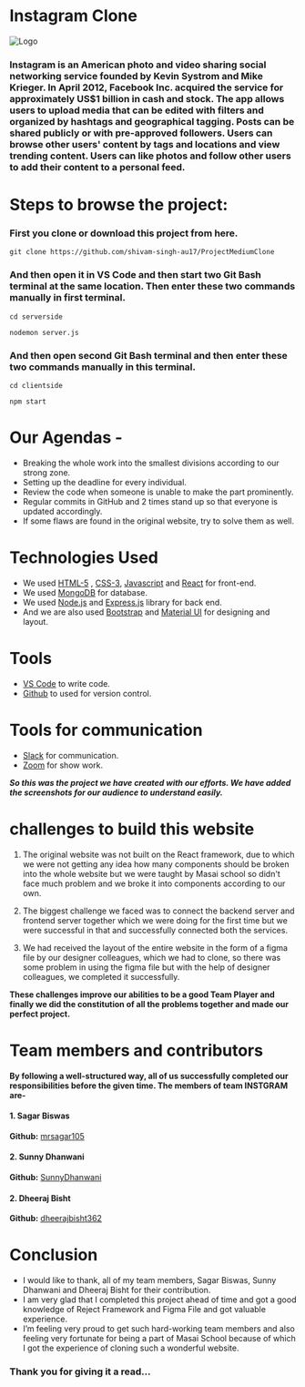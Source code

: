 # Instagram Clone


![Logo](https://wallpaperhook.com/wp-content/uploads/2021/06/Instagram-Logo-Wallpaper-From-WallpaperHook.com-For-Free.png)


### Instagram is an American photo and video sharing social networking service founded by Kevin Systrom and Mike Krieger. In April 2012, Facebook Inc. acquired the service for approximately US$1 billion in cash and stock. The app allows users to upload media that can be edited with filters and organized by hashtags and geographical tagging. Posts can be shared publicly or with pre-approved followers. Users can browse other users' content by tags and locations and view trending content. Users can like photos and follow other users to add their content to a personal feed.

# Steps to browse the project:

### First you clone or download this project from here.
```
git clone https://github.com/shivam-singh-au17/ProjectMediumClone
```
### And then open it in VS Code and then start two Git Bash terminal at the same location. Then enter these two commands manually in first terminal.  
```
cd serverside
```
```
nodemon server.js
```
### And then open second Git Bash terminal and then enter these two commands manually in this terminal.  
```
cd clientside
```
```
npm start
```

# Our Agendas - 
* Breaking the whole work into the smallest divisions according to our strong zone.
* Setting up the deadline for every individual.
* Review the code when someone is unable to make the part prominently.
* Regular commits in GitHub and 2 times stand up so that everyone is updated accordingly.
* If some flaws are found in the original website, try to solve them as well.

# Technologies Used

- We used  [HTML-5](https://www.w3schools.com/html/) ,  [CSS-3](https://www.w3schools.com/css/default.asp), [Javascript](https://www.w3schools.com/js/default.asp)  and  [React](https://reactjs.org/docs/getting-started.html)  for front-end.
- We used  [MongoDB](https://www.mongodb.com/cloud/atlas)  for database.
- We used  [Node.js](https://nodejs.org/en/)  and  [Express.js](https://expressjs.com/)  library for back end.
- And we are also used  [Bootstrap](https://getbootstrap.com/) and [Material UI](https://mui.com/) for designing and layout.

# Tools

-  [VS Code](https://code.visualstudio.com/download) to write code.
-  [Github](https://github.com/shivam-singh-au17) to used for version control.

# Tools for communication

-  [Slack](https://slack.com/intl/en-in/) for communication.
-  [Zoom](https://zoom.us/) for show work.


***So this was the project we have created with our efforts. We have added the screenshots for our audience to understand easily.***

# challenges to build this website
1. The original website was not built on the React framework, due to which we were not getting any idea how many components should be broken into the whole website but we were taught by Masai school so didn't face much problem and we broke it into components according to our own.

2. The biggest challenge we faced was to connect the backend server and frontend server together which we were doing for the first time but we were successful in that and successfully connected both the services.

3. We had received the layout of the entire website in the form of a figma file by our designer colleagues, which we had to clone, so there was some problem in using the figma file but with the help of designer colleagues, we completed it successfully.

**These challenges improve our abilities to be a good Team Player and finally we did the constitution of all the problems together and made our perfect project.**

# Team members and contributors
**By following a well-structured way, all of us successfully completed our responsibilities before the given time. The members of team INSTGRAM are-**

#### 1. Sagar Biswas
**Github:**  [mrsagar105](https://github.com/mrsagar105) 
#### 2. Sunny Dhanwani
**Github:**  [SunnyDhanwani](https://github.com/SunnyDhanwani) 
#### 2. Dheeraj Bisht
**Github:**  [dheerajbisht362](https://github.com/dheerajbisht362) 

# Conclusion
- I would like to thank, all of my team members, Sagar Biswas, Sunny Dhanwani and Dheeraj Bisht for their contribution. 
- I am very glad that I completed this project ahead of time and got a good knowledge of Reject Framework and Figma File and got valuable experience.
- I’m feeling very proud to get such hard-working team members and also feeling very fortunate for being a part of Masai School because of which I got the experience of cloning such a wonderful website.
### Thank you for giving it a read...
